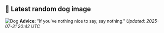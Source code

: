 ## 🐶 Latest random dog image
![Dog](https://images.dog.ceo/breeds/terrier-russell/IMG_7468.jpg)
**Advice:** "If you've nothing nice to say, say nothing."
*Updated: 2025-07-31 20:42 UTC*
